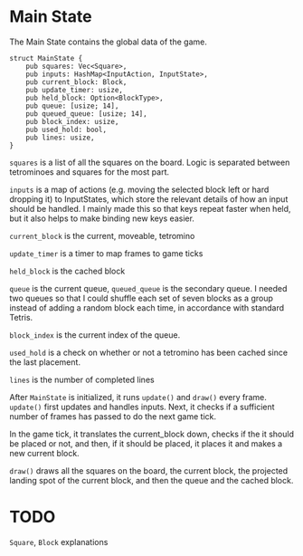 # Main State

The Main State contains the global data of the game.
```
struct MainState {
    pub squares: Vec<Square>,
    pub inputs: HashMap<InputAction, InputState>,
    pub current_block: Block,
    pub update_timer: usize,
    pub held_block: Option<BlockType>,
    pub queue: [usize; 14],
    pub queued_queue: [usize; 14],
    pub block_index: usize,
    pub used_hold: bool,
    pub lines: usize,
}
```

`squares` is a list of all the squares on the board. Logic is separated between tetrominoes and squares for the most part.

`inputs` is a map of actions (e.g. moving the selected block left or hard dropping it) to InputStates, which store the relevant details of how an input should be handled. I mainly made this so that keys repeat faster when held, but it also helps to make binding new keys easier.

`current_block` is the current, moveable, tetromino

`update_timer` is a timer to map frames to game ticks

`held_block` is the cached block

`queue` is the current queue, `queued_queue` is the secondary queue. I needed two queues so that I could shuffle each set of seven blocks as a group instead of adding a random block each time, in accordance with standard Tetris.

`block_index` is the current index of the queue.

`used_hold` is a check on whether or not a tetromino has been cached since the last placement.

`lines` is the number of completed lines

After `MainState` is initialized, it runs `update()` and `draw()` every frame. `update()` first updates and handles inputs. Next, it checks if a sufficient number of frames has passed to do the next game tick.

In the game tick, it translates the current_block down, checks if the it should be placed or not, and then, if it should be placed, it places it and makes a new current block.

`draw()` draws all the squares on the board, the current block, the projected landing spot of the current block, and then the queue and the cached block.

# TODO
`Square`, `Block` explanations
